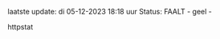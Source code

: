 laatste update: 
di 05-12-2023 18:18   uur 
Status: FAALT - geel - 
<div class="service Y">httpstat</div>